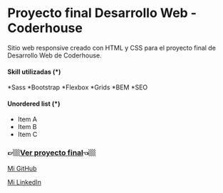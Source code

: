 # Proyecto final Desarrollo Web - Coderhouse
Sitio web responsive creado con HTML y CSS para el proyecto final de Desarrollo Web de Coderhouse.

#### Skill utilizadas (*)
*Sass
*Bootstrap
*Flexbox
*Grids
*BEM
*SEO

#### Unordered list (*)

* Item A
* Item B
* Item C

### 👉🏼[Ver proyecto final](https://proyecto-final-dw-coder.netlify.app/)👈🏼

[Mi GitHub](https://github.com/franRappazzini)

[Mi LinkedIn](https://www.linkedin.com/in/franciscorappazzini/)
